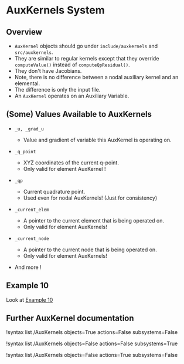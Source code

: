 <!-- MOOSE Documentation Stub: Remove this when content is added. -->

# AuxKernels System

## Overview

- `AuxKernel` objects should go under `include/auxkernels` and `src/auxkernels`.
- They are similar to regular kernels except that they override `computeValue()` instead of `computeQpResidual()`.
- They don't have Jacobians.
- Note, there is no difference between a nodal auxiliary kernel and an elemental.
- The difference is only the input file.
- An `AuxKernel` operates on an Auxiliary Variable.

## (Some) Values Available to AuxKernels

- `_u, _grad_u`

  - Value and gradient of variable this AuxKernel is operating on.

- `_q_point`

  - XYZ coordinates of the current q-point.
  - Only valid for element AuxKernel !

- `_qp`

  - Current quadrature point.
  - Used even for nodal AuxKernels! (Just for consistency)

- `_current_elem`

  - A pointer to the current element that is being operated on.
  - Only valid for element AuxKernels!

- `_current_node`

  - A pointer to the current node that is being operated on.
  - Only valid for element AuxKernels!

- And more !

## Example 10

Look at [Example 10](ex10_aux.md)

## Further AuxKernel documentation

!syntax list /AuxKernels objects=True actions=False subsystems=False

!syntax list /AuxKernels objects=False actions=False subsystems=True

!syntax list /AuxKernels objects=False actions=True subsystems=False

